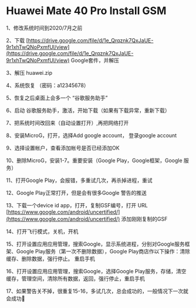 # Huawei Mate 40 Pro Install GSM

1、修改系统时间到2020/7月之前

2、下载 [https://drive.google.com/file/d/1e_Qrqznk7QxJaUE-9r1xhTwQNoPxmfUl/view](https://drive.google.com/file/d/1e_Qrqznk7QxJaUE-9r1xhTwQNoPxmfUl/view) Google套件，并解压

3、解压 huawei.zip

4、系统恢复 （密码：a12345678）

5、恢复之后桌面上会多一个 “谷歌服务助手”

6、启动 谷歌服务助手，激活，开始下载（如果有下载异常，重新下载）

7、把系统时间改回来（自动设置打开）,再把网络打开

8、安装MicroG，打开，选择Add google account， 登录google account

9、选择设置帐户，查看添加帐号是否已经添加OK

10、删除MicroG，安装1-7。重要安装（Google Play，Google框架，Google 服务）

11、打开Google Play，会报错，多重试几次，再杀掉进程，重试

12、Google Play正常打开，但是会有很多Google 警告的推送

13、下载一个device id app，打开，复制GSF编号，打开 URL  [https://www.google.com/android/uncertified/](https://www.google.com/android/uncertified/)  添加刚刚复制的GSF

14、打开飞行模式，关机，开机

15、打开设置应用应用管理，搜索Google，显示系统进程，分别对Google服务框架、Google Play服务（第一次不删除数据），Google Play商店作以下操作：清除缓存、删除数据，强行停止。 重启手机

16、打开设置应用应用管理，搜索Google，选择Google Play服务，存储，清空缓存，管理空间，清除所有数据，返回，强行停止，重启手机

17、如果警告关不掉，很重复15-16，多试几次，总会成功的，一般情况下一次就会成功🙂